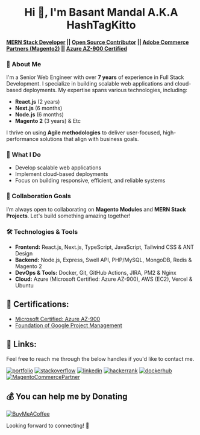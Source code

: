 <h1 align="center">Hi 👋, I'm Basant Mandal A.K.A HashTagKitto</h1>

#### [MERN Stack Developer](https://www.basantmandal.in/) || [Open Source Contributor](https://github.com/basantmandal?tab=repositories) || [Adobe Commerce Partners (Magento2)](https://commercemarketplace.adobe.com/partner/Basant+Mandal) || [Azure AZ-900 Certified](https://www.credly.com/badges/3cf23be6-bbba-4d4f-ae64-af8bf5ca58ee)

### 🔭 About Me
I'm a Senior Web Engineer with over **7 years** of experience in Full Stack Development. I specialize in building scalable web applications and cloud-based deployments. My expertise spans various technologies, including:

- **React.js** (2 years)
- **Next.js** (6 months)
- **Node.js** (6 months)
- **Magento 2** (3 years) & Etc

I thrive on using **Agile methodologies** to deliver user-focused, high-performance solutions that align with business goals.

### 🌱 What I Do
- Develop scalable web applications
- Implement cloud-based deployments
- Focus on building responsive, efficient, and reliable systems

### 👯 Collaboration Goals
I’m always open to collaborating on **Magento Modules** and **MERN Stack Projects**. Let's build something amazing together!

### 🛠️ Technologies & Tools
- **Frontend:** React.js, Next.js, TypeScript, JavaScript, Tailwind CSS & ANT Design
- **Backend:** Node.js, Express, Swell API, PHP/MySQL, MongoDB, Redis & Magento 2
- **DevOps & Tools:** Docker, Git, GitHub Actions, JIRA, PM2 & Nginx
- **Cloud:** Azure (Microsoft Certified: Azure AZ-900), AWS (EC2), Vercel & Ubuntu

## 🍰 Certifications:
- [Microsoft Certified: Azure AZ-900](https://www.credly.com/badges/3cf23be6-bbba-4d4f-ae64-af8bf5ca58ee)
- [Foundation of Google Project Management](https://www.coursera.org/account/accomplishments/verify/VB9FYJCQLT7F)

## 🔗 Links:
Feel free to reach me through the below handles if you'd like to contact me.

[![portfolio](https://img.shields.io/badge/my_portfolio-000?style=for-the-badge&logo=ko-fi&logoColor=white)](https://www.basantmandal.in/)
[![stackoverflow](https://img.shields.io/badge/stack%20overflow-FE7A16?logo=stack-overflow&logoColor=white&style=for-the-badge)](https://stackoverflow.com/users/7602650/basant-mandal)
[![linkedin](https://img.shields.io/badge/linkedin-0A66C2?style=for-the-badge&logo=linkedin&logoColor=white)](https://www.linkedin.com/in/basantmandal/)
[![hackerrank](https://img.shields.io/badge/-Hackerrank-2EC866?logo=HackerRank&logoColor=white&style=for-the-badge)](https://www.hackerrank.com/profile/basantmandal)
[![dockerhub](https://img.shields.io/badge/-Docker%20Hub%20Contributor-0A66C2?logo=docker&logoColor=white&style=for-the-badge)](https://hub.docker.com/u/basantmandal)
[![MagentoCommercePartner](https://img.shields.io/badge/-Magento%20Extension%20Partner-FE7A16?logo=adobe&logoColor=white&style=for-the-badge)](https://commercemarketplace.adobe.com/partner/Basant+Mandal)


## 💰 You can help me by Donating
[![BuyMeACoffee](https://img.shields.io/badge/Buy%20Me%20a%20Coffee-ffdd00?style=for-the-badge&logo=buy-me-a-coffee&logoColor=black)](https://buymeacoffee.com/basantmandal) 

Looking forward to connecting! 🚀
